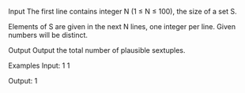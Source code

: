 Input
The first line contains integer N (1 ≤ N ≤ 100), the size of a set S.

Elements of S are given in the next N lines, one integer per line. Given numbers will be distinct.

Output
Output the total number of plausible sextuples.

Examples
Input:
1
1

Output:
1